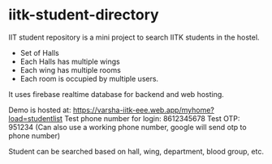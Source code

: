 # iitk-student-directory

IIT student repository is a mini project to search IITK students in the hostel.
   * Set of Halls
   * Each Halls has multiple wings
   * Each wing has multiple rooms
   * Each room is occupied by multiple users.

It uses firebase realtime database for backend and web hosting.

Demo is hosted at:
  https://varsha-iitk-eee.web.app/myhome?load=studentlist
  Test phone number for login: 8612345678
  Test OTP: 951234
(Can also use a working phone number, google will send otp to phone number)

Student can be searched based on hall, wing, department, blood group, etc.


    
